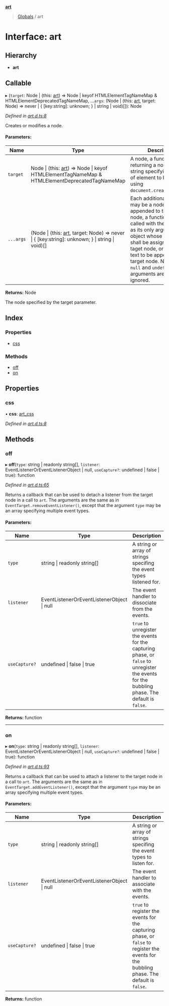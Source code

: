 **[art](../README.md)**

> [Globals](../README.md) / art

# Interface: art

## Hierarchy

* **art**

## Callable

▸ (`target`: Node \| (this: [art](art.md)) => Node \| keyof HTMLElementTagNameMap & HTMLElementDeprecatedTagNameMap, ...`args`: (Node \| (this: [art](art.md), target: Node) => never \| { [key:string]: unknown;  } \| string \| void)[]): Node

*Defined in [art.d.ts:8](https://github.com/fasttime/art/blob/0.9.2/art.d.ts#L8)*

Creates or modifies a node.

#### Parameters:

Name | Type | Description |
------ | ------ | ------ |
`target` | Node \| (this: [art](art.md)) => Node \| keyof HTMLElementTagNameMap & HTMLElementDeprecatedTagNameMap |   A node, a function returning a node, or a string specifying the type of element to be created using <code>document.createElement()</code>.  |
`...args` | (Node \| (this: [art](art.md), target: Node) => never \| { [key:string]: unknown;  } \| string \| void)[] |   Each additional argument may be a node to be appended to the taget node, a function to be called with the target node as its only argument, an object whose properties shall be assigned to the taget node, or a string of text to be appended to the target node. Note that <code>null</code> and <code>undefined</code> arguments are simply ignored.  |

**Returns:** Node

The node specified by the target parameter.

## Index

### Properties

* [css](art.md#css)

### Methods

* [off](art.md#off)
* [on](art.md#on)

## Properties

### css

•  **css**: [art\_css](art_css.md)

*Defined in [art.d.ts:8](https://github.com/fasttime/art/blob/0.9.2/art.d.ts#L8)*

## Methods

### off

▸ **off**(`type`: string \| readonly string[], `listener`: EventListenerOrEventListenerObject \| null, `useCapture?`: undefined \| false \| true): function

*Defined in [art.d.ts:65](https://github.com/fasttime/art/blob/0.9.2/art.d.ts#L65)*

Returns a callback that can be used to detach a listener from the target node in a call to
`art`.
The arguments are the same as in `EventTarget.removeEventListener()`, except that the
argument `type` may be an array specifying multiple event types.

#### Parameters:

Name | Type | Description |
------ | ------ | ------ |
`type` | string \| readonly string[] |   A string or array of strings specifing the event types listened for.  |
`listener` | EventListenerOrEventListenerObject \| null |   The event handler to dissociate from the events.  |
`useCapture?` | undefined \| false \| true |   <code>true</code> to unregister the events for the capturing phase, or <code>false</code> to unregister the events for the bubbling phase. The default is <code>false</code>.  |

**Returns:** function

___

### on

▸ **on**(`type`: string \| readonly string[], `listener`: EventListenerOrEventListenerObject \| null, `useCapture?`: undefined \| false \| true): function

*Defined in [art.d.ts:93](https://github.com/fasttime/art/blob/0.9.2/art.d.ts#L93)*

Returns a callback that can be used to attach a listener to the target node in a call to
`art`.
The arguments are the same as in `EventTarget.addEventListener()`, except that the argument
`type` may be an array specifying multiple event types.

#### Parameters:

Name | Type | Description |
------ | ------ | ------ |
`type` | string \| readonly string[] |   A string or array of strings specifing the event types to listen for.  |
`listener` | EventListenerOrEventListenerObject \| null |   The event handler to associate with the events.  |
`useCapture?` | undefined \| false \| true |   <code>true</code> to register the events for the capturing phase, or <code>false</code> to register the events for the bubbling phase. The default is <code>false</code>.  |

**Returns:** function
